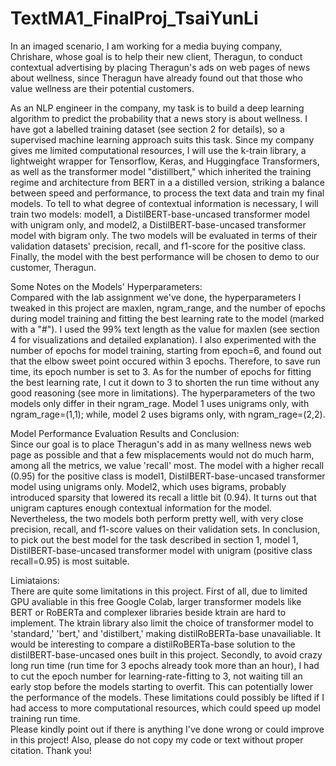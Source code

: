 # TextMA1_FinalProj_TsaiYunLi
In an imaged scenario, I am working for a media buying company, Chrishare, whose goal is to help their new client, Theragun, to conduct contextual advertising by placing Theragun's ads on web pages of news about wellness, since Theragun have already found out that those who value wellness are their potential customers.
<br>

As an NLP engineer in the company, my task is to build a deep learning algorithm to predict the probability that a news story is about wellness. I have got a labelled training dataset (see section 2 for details), so a supervised machine learning approach suits this task. Since my company gives me limited computational resources, I will use the k-train library, a lightweight wrapper for Tensorflow, Keras, and Huggingface Transformers, as well as the transformer model "distillbert," which inherited the training regime and architecture from BERT in a a distilled version, striking a balance between speed and performance, to process the text data and train my final models. To tell to what degree of contextual information is necessary, I will train two models: model1, a DistilBERT-base-uncased transformer model with unigram only, and model2, a DistilBERT-base-uncased transformer model with bigram only. The two models will be evaluated in terms of their validation datasets' precision, recall, and f1-score for the positive class. Finally, the model with the best performance will be chosen to demo to our customer, Theragun.
<br>

Some Notes on the Models' Hyperparameters: <br>
Compared with the lab assignment we've done, the hyperparameters I tweaked in this project are maxlen, ngram_range, and the number of epochs during model training and fitting the best learning rate to the model (marked with a "#"). I used the 99% text length as the value for maxlen (see section 4 for visualizations and detailed explanation). I also experimented with the number of epochs for model training, starting from epoch=6, and found out that the elbow sweet point occured within 3 epochs. Therefore, to save run time, its epoch number is set to 3. As for the number of epochs for fitting the best learning rate, I cut it down to 3 to shorten the run time without any good reasoning (see more in limitations). The hyperparameters of the two models only differ in their ngram_rage. Model 1 uses unigrams only, with ngram_rage=(1,1); while, model 2 uses bigrams only, with ngram_rage=(2,2).
<br>

Model Performance Evaluation Results and Conclusion: <br>
Since our goal is to place Theragun's add in as many wellness news web page as possible and that a few misplacements would not do much harm, among all the metrics, we value 'recall' most. The model with a higher recall (0.95) for the positive class is model1, DistilBERT-base-uncased transformer model using unigrams only. Model2, which uses bigrams, probably introduced sparsity that lowered its recall a little bit (0.94). It turns out that unigram captures enough contextual information for the model. Nevertheless, the two models both perform pretty well, with very close precision, recall, and f1-score values on their validation sets. In conclusion, to pick out the best model for the task described in section 1, model 1, DistilBERT-base-uncased transformer model with unigram (positive class recall=0.95) is most suitable.
<br>

Limiataions: <br>
There are quite some limitations in this project. First of all, due to limited GPU avaliable in this free Google Colab, larger transformer models like BERT or RoBERTa and complexer libraries beside ktrain are hard to implement. The ktrain library also limit the choice of transformer model to 'standard,' 'bert,' and 'distilbert,' making distilRoBERTa-base unavailiable. It would be interesting to compare a distilRoBERTa-base solution to the distilBERT-base-uncased ones built in this project. Secondly, to avoid crazy long run time (run time for 3 epochs already took more than an hour), I had to cut the epoch number for learning-rate-fitting to 3, not waiting till an early stop before the models starting to overfit. This can potentially lower the performance of the models. These limitations could possibly be lifted if I had access to more computational resources, which could speed up model training run time.
<br>
Please kindly point out if there is anything I've done wrong or could improve in this project! Also, please do not copy my code or text without proper citation. Thank you!

